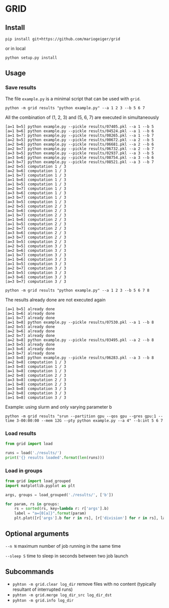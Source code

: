# GRID

## Install
```
pip install git+https://github.com/mariogeiger/grid
```
or in local
```
python setup.py install
```

## Usage
### Save results
The file `example.py` is a minimal script that can be used with `grid`.

```
python -m grid results "python example.py" --a 1 2 3 --b 5 6 7
```
All the combination of (1, 2, 3) and (5, 6, 7) are executed in simultaneously
```
[a=1 b=5] python example.py --pickle results/07405.pkl --a 1 --b 5
[a=1 b=6] python example.py --pickle results/04524.pkl --a 1 --b 6
[a=1 b=7] python example.py --pickle results/08265.pkl --a 1 --b 7
[a=2 b=5] python example.py --pickle results/00672.pkl --a 2 --b 5
[a=2 b=6] python example.py --pickle results/06681.pkl --a 2 --b 6
[a=2 b=7] python example.py --pickle results/06732.pkl --a 2 --b 7
[a=3 b=5] python example.py --pickle results/02937.pkl --a 3 --b 5
[a=3 b=6] python example.py --pickle results/08754.pkl --a 3 --b 6
[a=3 b=7] python example.py --pickle results/08521.pkl --a 3 --b 7
[a=2 b=5] computation 1 / 3
[a=2 b=6] computation 1 / 3
[a=1 b=7] computation 1 / 3
[a=1 b=6] computation 1 / 3
[a=1 b=5] computation 1 / 3
[a=2 b=7] computation 1 / 3
[a=3 b=6] computation 1 / 3
[a=3 b=7] computation 1 / 3
[a=3 b=5] computation 1 / 3
[a=2 b=5] computation 2 / 3
[a=2 b=6] computation 2 / 3
[a=1 b=7] computation 2 / 3
[a=1 b=6] computation 2 / 3
[a=1 b=5] computation 2 / 3
[a=2 b=7] computation 2 / 3
[a=3 b=6] computation 2 / 3
[a=3 b=7] computation 2 / 3
[a=3 b=5] computation 2 / 3
[a=2 b=5] computation 3 / 3
[a=2 b=6] computation 3 / 3
[a=1 b=7] computation 3 / 3
[a=1 b=6] computation 3 / 3
[a=1 b=5] computation 3 / 3
[a=2 b=7] computation 3 / 3
[a=3 b=5] computation 3 / 3
[a=3 b=6] computation 3 / 3
[a=3 b=7] computation 3 / 3
```

```
python -m grid results "python example.py" --a 1 2 3 --b 5 6 7 8
```
The results already done are not executed again
```
[a=1 b=5] already done
[a=1 b=6] already done
[a=1 b=7] already done
[a=1 b=8] python example.py --pickle results/07530.pkl --a 1 --b 8
[a=2 b=5] already done
[a=2 b=6] already done
[a=2 b=7] already done
[a=2 b=8] python example.py --pickle results/03495.pkl --a 2 --b 8
[a=3 b=5] already done
[a=3 b=6] already done
[a=3 b=7] already done
[a=3 b=8] python example.py --pickle results/06283.pkl --a 3 --b 8
[a=2 b=8] computation 1 / 3
[a=3 b=8] computation 1 / 3
[a=1 b=8] computation 1 / 3
[a=2 b=8] computation 2 / 3
[a=3 b=8] computation 2 / 3
[a=1 b=8] computation 2 / 3
[a=3 b=8] computation 3 / 3
[a=2 b=8] computation 3 / 3
[a=1 b=8] computation 3 / 3
```

Example: using slurm and only varying parameter b
```
python -m grid results "srun --partition gpu --qos gpu --gres gpu:1 --time 3-00:00:00 --mem 12G --pty python example.py --a 4" --b:int 5 6 7
```

### Load results
```python
from grid import load

runs = load('./results/')
print('{} results loaded'.format(len(runs)))
```

### Load in groups
```python
from grid import load_grouped
import matplotlib.pyplot as plt

args, groups = load_grouped('./results/', ['b'])

for param, rs in groups:
    rs = sorted(rs, key=lambda r: r['args'].b)
    label = "a={0[a]}".format(param)
    plt.plot([r['args'].b for r in rs], [r['division'] for r in rs], label=label)
```

## Optional arguments

`--n N` maximum number of job running in the same time

`--sleep S` time to sleep in seconds between two job launch

## Subcommands

- `pyhton -m grid.clear log_dir` remove files with no content (typically resultant of interrupted runs)
- `pyhton -m grid.merge log_dir_src log_dir_dst`
- `pyhton -m grid.info log_dir`
